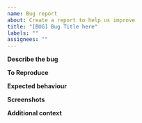 ```yaml
---
name: Bug report
about: Create a report to help us improve
title: "[BUG] Bug Title here"
labels: ""
assignees: ""
---
```


**Describe the bug**

<!-- A clear and concise description of what the bug is.-->

**To Reproduce**

<!-- Steps to reproduce the behaviour:
1. Go to '...'
2. Click on '....'
3. Scroll down to '....'
4. See error
-->

**Expected behaviour**

<!-- A clear and concise description of what you expected to happen.-->

**Screenshots**

<!-- Add screenshots to help explain your problem.-->

**Additional context**

<!-- Add any other context about the problem here.-->
